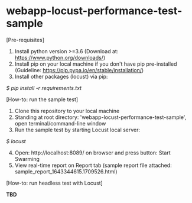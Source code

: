 # webapp-locust-performance-test-sample

[Pre-requisites]

1. Install python version >=3.6 (Download at: https://www.python.org/downloads/)
2. Install pip on your local machine if you don't have pip pre-installed (Guideline: https://pip.pypa.io/en/stable/installation/)
3. Install other packages (locust) via pip:

_$ pip install -r requirements.txt_

[How-to: run the sample test]

1. Clone this repository to your local machine
2. Standing at root directory: 'webapp-locust-performance-test-sample', open terminal/command-line window
3. Run the sample test by starting Locust local server:

_$ locust_

4. Open: http://localhost:8089/ on browser and press button: Start Swarming
5. View real-time report on Report tab (sample report file attached: sample_report_1643344615.1709526.html)

[How-to: run headless test with Locust]

**TBD**
